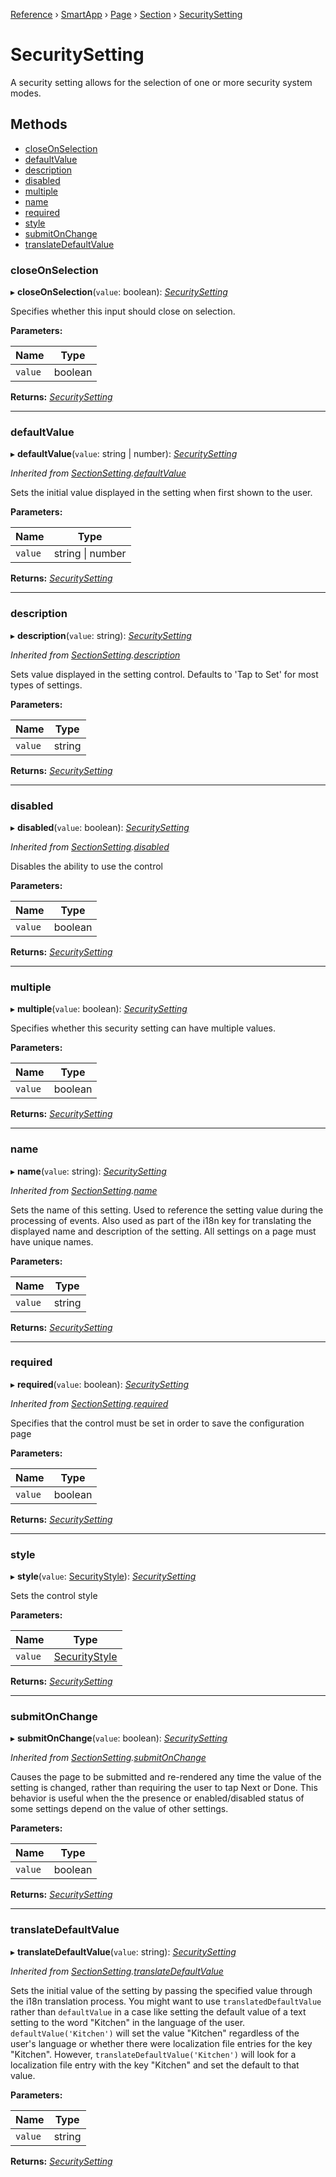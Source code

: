 [Reference](../index.md) › [SmartApp](_smart_app_d_.smartapp.md) › [Page](_pages_page_d_.page.md) › [Section](_pages_section_d_.section.md) ›  [SecuritySetting](_pages_security_setting_d_.securitysetting.md)

# SecuritySetting

A security setting allows for the selection of one or more security system modes.

## Methods

* [closeOnSelection](_pages_security_setting_d_.securitysetting.md#closeonselection)
* [defaultValue](_pages_security_setting_d_.securitysetting.md#defaultvalue)
* [description](_pages_security_setting_d_.securitysetting.md#description)
* [disabled](_pages_security_setting_d_.securitysetting.md#disabled)
* [multiple](_pages_security_setting_d_.securitysetting.md#multiple)
* [name](_pages_security_setting_d_.securitysetting.md#name)
* [required](_pages_security_setting_d_.securitysetting.md#required)
* [style](_pages_security_setting_d_.securitysetting.md#style)
* [submitOnChange](_pages_security_setting_d_.securitysetting.md#submitonchange)
* [translateDefaultValue](_pages_security_setting_d_.securitysetting.md#translatedefaultvalue)


###  closeOnSelection

▸ **closeOnSelection**(`value`: boolean): *[SecuritySetting](_pages_security_setting_d_.securitysetting.md)*

Specifies whether this input should close on selection.

**Parameters:**

Name | Type |
------ | ------ |
`value` | boolean |

**Returns:** *[SecuritySetting](_pages_security_setting_d_.securitysetting.md)*

___

###  defaultValue

▸ **defaultValue**(`value`: string | number): *[SecuritySetting](_pages_security_setting_d_.securitysetting.md)*

*Inherited from [SectionSetting](_pages_section_setting_d_.sectionsetting.md).[defaultValue](_pages_section_setting_d_.sectionsetting.md#defaultvalue)*

Sets the initial value displayed in the setting when first shown to the user.

**Parameters:**

Name | Type |
------ | ------ |
`value` | string &#124; number |

**Returns:** *[SecuritySetting](_pages_security_setting_d_.securitysetting.md)*

___

###  description

▸ **description**(`value`: string): *[SecuritySetting](_pages_security_setting_d_.securitysetting.md)*

*Inherited from [SectionSetting](_pages_section_setting_d_.sectionsetting.md).[description](_pages_section_setting_d_.sectionsetting.md#description)*

Sets value displayed in the setting control. Defaults to 'Tap to Set' for most types of settings.

**Parameters:**

Name | Type |
------ | ------ |
`value` | string |

**Returns:** *[SecuritySetting](_pages_security_setting_d_.securitysetting.md)*

___

###  disabled

▸ **disabled**(`value`: boolean): *[SecuritySetting](_pages_security_setting_d_.securitysetting.md)*

*Inherited from [SectionSetting](_pages_section_setting_d_.sectionsetting.md).[disabled](_pages_section_setting_d_.sectionsetting.md#disabled)*

Disables the ability to use the control

**Parameters:**

Name | Type |
------ | ------ |
`value` | boolean |

**Returns:** *[SecuritySetting](_pages_security_setting_d_.securitysetting.md)*

___

###  multiple

▸ **multiple**(`value`: boolean): *[SecuritySetting](_pages_security_setting_d_.securitysetting.md)*

Specifies whether this security setting can have multiple values.

**Parameters:**

Name | Type |
------ | ------ |
`value` | boolean |

**Returns:** *[SecuritySetting](_pages_security_setting_d_.securitysetting.md)*

___

###  name

▸ **name**(`value`: string): *[SecuritySetting](_pages_security_setting_d_.securitysetting.md)*

*Inherited from [SectionSetting](_pages_section_setting_d_.sectionsetting.md).[name](_pages_section_setting_d_.sectionsetting.md#name)*

Sets the name of this setting. Used to reference the setting value during the processing of events. Also
used as part of the i18n key for translating the displayed name and description of the setting. All settings
on a page must have unique names.

**Parameters:**

Name | Type |
------ | ------ |
`value` | string |

**Returns:** *[SecuritySetting](_pages_security_setting_d_.securitysetting.md)*

___

###  required

▸ **required**(`value`: boolean): *[SecuritySetting](_pages_security_setting_d_.securitysetting.md)*

*Inherited from [SectionSetting](_pages_section_setting_d_.sectionsetting.md).[required](_pages_section_setting_d_.sectionsetting.md#required)*

Specifies that the control must be set in order to save the configuration page

**Parameters:**

Name | Type |
------ | ------ |
`value` | boolean |

**Returns:** *[SecuritySetting](_pages_security_setting_d_.securitysetting.md)*

___

###  style

▸ **style**(`value`: [SecurityStyle](../enums/_pages_security_setting_d_.securitystyle.md)): *[SecuritySetting](_pages_security_setting_d_.securitysetting.md)*

Sets the control style

**Parameters:**

Name | Type |
------ | ------ |
`value` | [SecurityStyle](../enums/_pages_security_setting_d_.securitystyle.md) |

**Returns:** *[SecuritySetting](_pages_security_setting_d_.securitysetting.md)*

___

###  submitOnChange

▸ **submitOnChange**(`value`: boolean): *[SecuritySetting](_pages_security_setting_d_.securitysetting.md)*

*Inherited from [SectionSetting](_pages_section_setting_d_.sectionsetting.md).[submitOnChange](_pages_section_setting_d_.sectionsetting.md#submitonchange)*

Causes the page to be submitted and re-rendered any time the value of the setting is changed, rather than
requiring the user to tap Next or Done. This behavior is useful when the the presence or enabled/disabled
status of some settings depend on the value of other settings.

**Parameters:**

Name | Type |
------ | ------ |
`value` | boolean |

**Returns:** *[SecuritySetting](_pages_security_setting_d_.securitysetting.md)*

___

###  translateDefaultValue

▸ **translateDefaultValue**(`value`: string): *[SecuritySetting](_pages_security_setting_d_.securitysetting.md)*

*Inherited from [SectionSetting](_pages_section_setting_d_.sectionsetting.md).[translateDefaultValue](_pages_section_setting_d_.sectionsetting.md#translatedefaultvalue)*

Sets the initial value of the setting by passing the specified value through the i18n translation process.
You might want to use `translatedDefaultValue` rather than `defaultValue` in a case like setting the
default value of a text setting to the word "Kitchen" in the language of the user. `defaultValue('Kitchen')`
will set the value "Kitchen" regardless of the user's language or whether there were localization file entries
for the key "Kitchen". However, `translateDefaultValue('Kitchen')` will look for a localization file entry
with the key "Kitchen" and set the default to that value.

**Parameters:**

Name | Type |
------ | ------ |
`value` | string |

**Returns:** *[SecuritySetting](_pages_security_setting_d_.securitysetting.md)*

